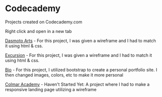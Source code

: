 # Codecademy
 Projects created on Codecademy.com
 
 Right click and open in a new tab

[Dasmoto Arts](https://tiffin-filion.github.io/codecademy/dasmoto-arts/index.html) - For this project, I was given a wireframe and I had to match it using html & css.

[Excursion](https://tiffin-filion.github.io/codecademy/excursion/index.html) - For this project, I was given a wireframe and I had to match it using html & css.

[Bio](https://tiffin-filion.github.io/codecademy/bio/index.html) - For this project, I utilized bootstrap to create a personal portfolio site. I then changed images, colors, etc to make it more personal

[Colmar Academy](https://github.com/tiffin-filion/codecademy/colmar-academy/index.html) - Haven't Started Yet: A project where I had to make a responsive landing page utilizing a wireframe


